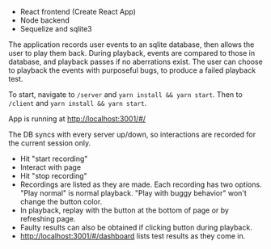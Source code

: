 - React frontend (Create React App)
- Node backend
- Sequelize and sqlite3

The application records user events to an sqlite database, then allows the user to play them back. During playback, events are compared to those in database, and playback passes if no aberrations exist. The user can choose to playback the events with purposeful bugs, to produce a failed playback test.


To start, navigate to `/server` and `yarn install && yarn start`. 
Then to `/client` and `yarn install && yarn start`.

App is running at [http://localhost:3001/#/](http://localhost:3001/#/)

The DB syncs with every server up/down, so interactions are recorded for the current session only.

- Hit "start recording"
- Interact with page
- Hit "stop recording"
- Recordings are listed as they are made. Each recording has two options. "Play normal" is normal playback. "Play with buggy behavior" won't change the button color.
- In playback, replay with the button at the bottom of page or by refreshing page.
- Faulty results can also be obtained if clicking button during playback.
- [http://localhost:3001/#/dashboard](http://localhost:3001/#/dashboard) lists test results as they come in.


